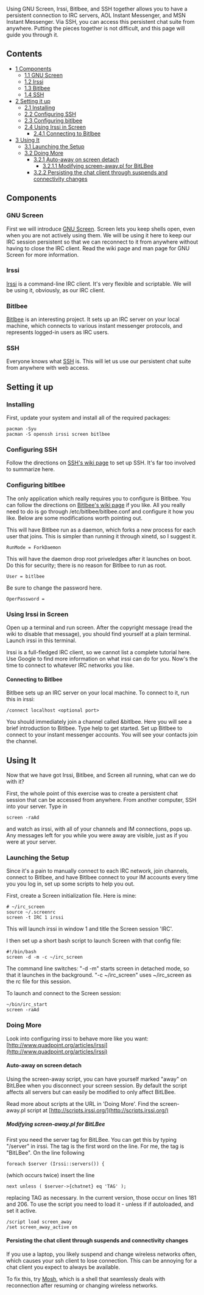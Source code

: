 Using GNU Screen, Irssi, Bitlbee, and SSH together allows you to have a persistent connection to IRC servers, AOL Instant Messenger, and MSN Instant Messenger. Via SSH, you can access this persistent chat suite from anywhere. Putting the pieces together is not difficult, and this page will guide you through it.

## Contents

*   [1 Components](#Components)
    *   [1.1 GNU Screen](#GNU_Screen)
    *   [1.2 Irssi](#Irssi)
    *   [1.3 Bitlbee](#Bitlbee)
    *   [1.4 SSH](#SSH)
*   [2 Setting it up](#Setting_it_up)
    *   [2.1 Installing](#Installing)
    *   [2.2 Configuring SSH](#Configuring_SSH)
    *   [2.3 Configuring bitlbee](#Configuring_bitlbee)
    *   [2.4 Using Irssi in Screen](#Using_Irssi_in_Screen)
        *   [2.4.1 Connecting to Bitlbee](#Connecting_to_Bitlbee)
*   [3 Using It](#Using_It)
    *   [3.1 Launching the Setup](#Launching_the_Setup)
    *   [3.2 Doing More](#Doing_More)
        *   [3.2.1 Auto-away on screen detach](#Auto-away_on_screen_detach)
            *   [3.2.1.1 Modifying screen-away.pl for BitLBee](#Modifying_screen-away.pl_for_BitLBee)
        *   [3.2.2 Persisting the chat client through suspends and connectivity changes](#Persisting_the_chat_client_through_suspends_and_connectivity_changes)

## Components

### GNU Screen

First we will introduce [GNU Screen](/index.php/GNU_Screen "GNU Screen"). Screen lets you keep shells open, even when you are not actively using them. We will be using it here to keep our IRC session persistent so that we can reconnect to it from anywhere without having to close the IRC client. Read the wiki page and man page for GNU Screen for more information.

### Irssi

[Irssi](/index.php/Irssi "Irssi") is a command-line IRC client. It's very flexible and scriptable. We will be using it, obviously, as our IRC client.

### Bitlbee

[Bitlbee](/index.php/Bitlbee "Bitlbee") is an interesting project. It sets up an IRC server on your local machine, which connects to various instant messenger protocols, and represents logged-in users as IRC users.

### SSH

Everyone knows what [SSH](/index.php/SSH "SSH") is. This will let us use our persistent chat suite from anywhere with web access.

## Setting it up

### Installing

First, update your system and install all of the required packages:

```
pacman -Syu
pacman -S openssh irssi screen bitlbee

```

### Configuring SSH

Follow the directions on [SSH's wiki page](/index.php/SSH "SSH") to set up SSH. It's far too involved to summarize here.

### Configuring bitlbee

The only application which really requires you to configure is Bitlbee. You can follow the directions on [Bitlbee's wiki page](/index.php/Bitlbee "Bitlbee") if you like. All you really need to do is go through /etc/bitlbee/bitlbee.conf and configure it how you like. Below are some modifications worth pointing out.

This will have Bitlbee run as a daemon, which forks a new process for each user that joins. This is simpler than running it through xinetd, so I suggest it.

```
RunMode = ForkDaemon

```

This will have the daemon drop root priveledges after it launches on boot. Do this for security; there is no reason for Bitlbee to run as root.

```
User = bitlbee

```

Be sure to change the password here.

```
OperPassword = 

```

### Using Irssi in Screen

Open up a terminal and run screen. After the copyright message (read the wiki to disable that message), you should find yourself at a plain terminal. Launch irssi in this terminal.

Irssi is a full-fledged IRC client, so we cannot list a complete tutorial here. Use Google to find more information on what irssi can do for you. Now's the time to connect to whatever IRC networks you like.

#### Connecting to Bitlbee

Bitlbee sets up an IRC server on your local machine. To connect to it, run this in irssi:

```
/connect localhost <optional port>

```

You should immediately join a channel called &bitlbee. Here you will see a brief introduction to Bitlbee. Type help to get started. Set up Bitlbee to connect to your instant messenger accounts. You will see your contacts join the channel.

## Using It

Now that we have got Irssi, Bitlbee, and Screen all running, what can we do with it?

First, the whole point of this exercise was to create a persistent chat session that can be accessed from anywhere. From another computer, SSH into your server. Type in

```
screen -raAd 

```

and watch as irssi, with all of your channels and IM connections, pops up. Any messages left for you while you were away are visible, just as if you were at your server.

### Launching the Setup

Since it's a pain to manually connect to each IRC network, join channels, connect to Bitlbee, and have Bitlbee connect to your IM accounts every time you you log in, set up some scripts to help you out.

First, create a Screen initialization file. Here is mine:

```
# ~/irc_screen
source ~/.screenrc
screen -t IRC 1 irssi

```

This will launch irssi in window 1 and title the Screen session 'IRC'.

I then set up a short bash script to launch Screen with that config file:

```
#!/bin/bash
screen -d -m -c ~/irc_screen

```

The command line switches: "-d -m" starts screen in detached mode, so that it launches in the background. "-c ~/irc_screen" uses ~/irc_screen as the rc file for this session.

To launch and connect to the Screen session:

```
~/bin/irc_start
screen -raAd

```

### Doing More

Look into configuring irssi to behave more like you want: [http://www.quadpoint.org/articles/irssi](http://www.quadpoint.org/articles/irssi)

#### Auto-away on screen detach

Using the screen-away script, you can have yourself marked "away" on BitLBee when you disconnect your screen session. By default the script affects all servers but can easily be modified to only affect BitLBee.

Read more about scripts at the URL in 'Doing More'. Find the screen-away.pl script at [http://scripts.irssi.org/](http://scripts.irssi.org/)

##### Modifying screen-away.pl for BitLBee

First you need the server tag for BitLBee. You can get this by typing "/server" in irssi. The tag is the first word on the line. For me, the tag is "BitLBee". On the line following

```
foreach $server (Irssi::servers()) {

```

(which occurs twice) insert the line

```
next unless ( $server->{chatnet} eq 'TAG' );

```

replacing TAG as necessary. In the current version, those occur on lines 181 and 206. To use the script you need to load it - unless if if autoloaded, and set it active.

```
/script load screen_away
/set screen_away_active on

```

#### Persisting the chat client through suspends and connectivity changes

If you use a laptop, you likely suspend and change wireless networks often, which causes your ssh client to lose connection. This can be annoying for a chat client you expect to always be available.

To fix this, try [Mosh](/index.php/Secure_Shell#SSH_alternative:_Mobile_Shell_-_responsive.2C_survives_disconnects "Secure Shell"), which is a shell that seamlessly deals with reconnection after resuming or changing wireless networks.